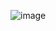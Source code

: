 ![image](https://user-images.githubusercontent.com/75786848/191320240-fdcaa005-a53f-442a-91fc-bbc99db72ae1.png)

